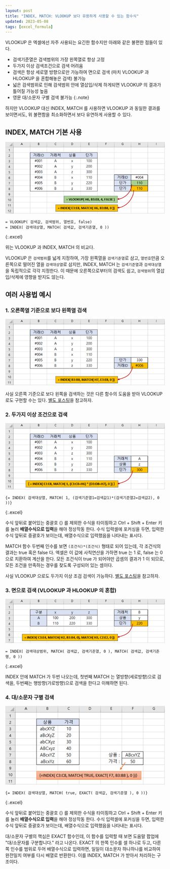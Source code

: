 ```yaml
---
layout: post
title: "INDEX, MATCH: VLOOKUP 보다 유용하게 사용할 수 있는 함수식"
updated: 2023-05-08
tags: [excel_formula]
---
```


VLOOKUP 은 엑셀에선 자주 사용되는 요긴한 함수지만 아래와 같은 불편한 점들이 있다.

- 검색기준열은 검색범위의 가장 왼쪽열로 항상 고정
- 두가지 이상 검색조건으로 검색 어려움
- 검색은 항상 세로열 방향으로만 가능하여 면으로 검색 (마치 VLOOKUP 과 HLOOKUP 을 혼합해놓은 검색) 불가능
- 넓은 검색범위로 인해 검색범위 안에 열삽입/삭제 하게되면 VLOOKUP 의 결과가 틀어질 가능성 높음
- 영문 대/소문자 구별 검색 불가능
{:.note}

하지만 VLOOKUP 대신 INDEX, MATCH 를 사용하면 VLOOKUP 과 동일한 결과를 보이면서도, 위 불편함을 최소화하면서 보다 유연하게 사용할 수 있다.

## INDEX, MATCH 기본 사용

![그림00](/img/excel_formula/formula-0010-00.png)

```excel
= VLOOKUP( 검색값, 검색범위, 열번호, false)
= INDEX( 검색대상열, MATCH( 검색값, 검색기준열, 0 ))
```
{:.excel}

위는 VLOOKUP 과 INDEX, MATCH 의 비교다.

VLOOKUP 은 `검색범위`를 넓게 지정하여, 가장 왼쪽열을 `검색기준열`로 삼고, `열번호`만큼 오른쪽으로 떨어진 열을 `검색대상열`로 삼지만, INDEX, MATCH 는 `검색기준열`과 `검색대상열`을 독립적으로 각각 지정한다. 이 때문에 오른쪽으로부터의 검색도 쉽고, `검색범위`의 열삽입/삭제에 영향을 받지도 않는다.

## 여러 사용법 예시

### 1. 오른쪽열 기준으로 보다 왼쪽열 검색

![그림01](/img/excel_formula/formula-0010-01.png)

사실 오른쪽 기준으로 보다 왼쪽을 검색하는 것은 다른 함수의 도움을 받아 VLOOKUP 로도 구현할 수는 있다. [별도 포스팅](/post/excel-formula-vlookup-from-right-to-left)을 참고하자.

### 2. 두가지 이상 조건으로 검색

![그림02](/img/excel_formula/formula-0010-02.png)

```excel
{= INDEX( 검색대상열, MATCH( 1, (검색기준열1=검색값1)*(검색기준열2=검색값2), 0 ))}
```
{:.excel}

수식 앞뒤로 붙어있는 중괄호 {} 를 제외한 수식을 타이핑하고 Ctrl + Shift + Enter 키를 눌러 **배열수식으로 입력**을 해야 정상작동 한다. 수식 입력셀에 포커싱을 두면, 입력한 수식 앞뒤로 중괄호가 보이는데, 배열수식으로 입력했음을 나타내는 표시다.

MATCH 함수 두번째 인수를 보면 `(조건식)*(조건식)` 형태로 되어 있는데, 각 조건식의 결과는 true 혹은 false 다. 엑셀은 이 값에 사칙연산을 가하면 true 는 1 로, false 는 0 으로 치환하여 계산을 한다. 모든 조건식이 true 가 되어야만 곱셈의 결과가 1 이 되므로, 모든 조건을 만족하는 경우를 찾도록 구성되어 있는 셈이다.

사실 VLOOKUP 으로도 두가지 이상 조검 검색이 가능하다. [별도 포스팅](/post/excel-formula-multiple-criteria-vlookup)을 참고하자.

### 3. 면으로 검색 (VLOOKUP 과 HLOOKUP 의 혼합)

![그림03](/img/excel_formula/formula-0010-03.png)

```excel
= INDEX( 검색대상범위, MATCH( 검색값, 검색기준열, 0 ), MATCH( 검색값, 검색기준행, 0 ))
```
{:.excel}

INDEX 안에 MATCH 가 두번 나오는데, 첫번째 MATCH 는 열방향(세로방향)으로 검색을, 두번째는 행방향(가로방향)으로 검색을 한다고 이해하면 된다.

### 4. 대/소문자 구별 검색

![그림04](/img/excel_formula/formula-0010-04.png)

```excel
{= INDEX( 검색대상열, MATCH( true, EXACT( 검색값, 검색기준열 ), 0 ))}
```
{:.excel}

수식 앞뒤로 붙어있는 중괄호 {} 를 제외한 수식을 타이핑하고 Ctrl + Shift + Enter 키를 눌러 **배열수식으로 입력**을 해야 정상작동 한다. 수식 입력셀에 포커싱을 두면, 입력한 수식 앞뒤로 중괄호가 보이는데, 배열수식으로 입력했음을 나타내는 표시다.

대/소문자 구별의 핵심은 EXACT 함수인데, 이 함수를 입력할 때 보면 도움말 팝업에 "대/소문자를 구분합니다." 라고 나온다. EXACT 의 한쪽 인수를 셀 하나로 두고, 다른쪽 인수를 범위로 두어 배열수식으로 입력하면, 일일이 대소문자 하나하나를 비교하여 완전일치 여부를 다시 배열로 반환한다. 이를 INDEX, MATCH 가 받아서 처리하는 구조이다.